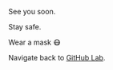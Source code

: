 See you soon.  

Stay safe.  

Wear a mask 😷  

Navigate back to [GitHub Lab](https://lab.github.com).